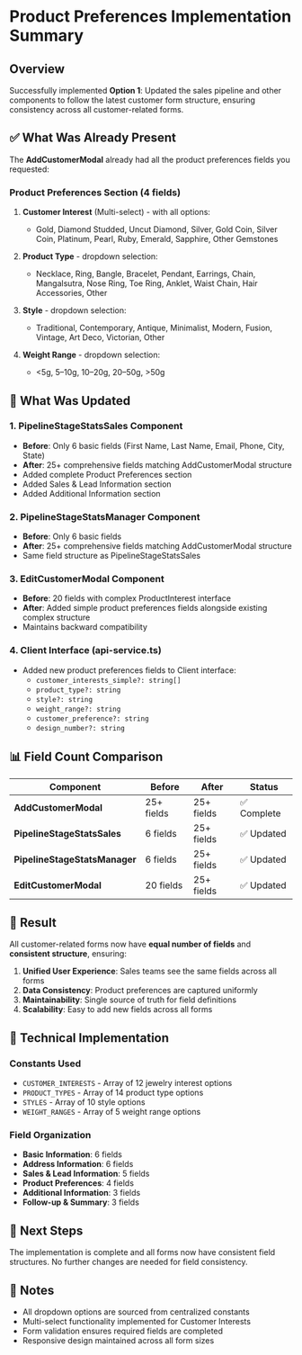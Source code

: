 # Product Preferences Implementation Summary

## Overview
Successfully implemented **Option 1**: Updated the sales pipeline and other components to follow the latest customer form structure, ensuring consistency across all customer-related forms.

## ✅ What Was Already Present
The **AddCustomerModal** already had all the product preferences fields you requested:

### Product Preferences Section (4 fields)
1. **Customer Interest** (Multi-select) - with all options:
   - Gold, Diamond Studded, Uncut Diamond, Silver, Gold Coin, Silver Coin, Platinum, Pearl, Ruby, Emerald, Sapphire, Other Gemstones

2. **Product Type** - dropdown selection:
   - Necklace, Ring, Bangle, Bracelet, Pendant, Earrings, Chain, Mangalsutra, Nose Ring, Toe Ring, Anklet, Waist Chain, Hair Accessories, Other

3. **Style** - dropdown selection:
   - Traditional, Contemporary, Antique, Minimalist, Modern, Fusion, Vintage, Art Deco, Victorian, Other

4. **Weight Range** - dropdown selection:
   - <5g, 5–10g, 10–20g, 20–50g, >50g

## 🔄 What Was Updated

### 1. PipelineStageStatsSales Component
- **Before**: Only 6 basic fields (First Name, Last Name, Email, Phone, City, State)
- **After**: 25+ comprehensive fields matching AddCustomerModal structure
- Added complete Product Preferences section
- Added Sales & Lead Information section
- Added Additional Information section

### 2. PipelineStageStatsManager Component
- **Before**: Only 6 basic fields
- **After**: 25+ comprehensive fields matching AddCustomerModal structure
- Same field structure as PipelineStageStatsSales

### 3. EditCustomerModal Component
- **Before**: 20 fields with complex ProductInterest interface
- **After**: Added simple product preferences fields alongside existing complex structure
- Maintains backward compatibility

### 4. Client Interface (api-service.ts)
- Added new product preferences fields to Client interface:
  - `customer_interests_simple?: string[]`
  - `product_type?: string`
  - `style?: string`
  - `weight_range?: string`
  - `customer_preference?: string`
  - `design_number?: string`

## 📊 Field Count Comparison

| Component | Before | After | Status |
|-----------|--------|-------|---------|
| **AddCustomerModal** | 25+ fields | 25+ fields | ✅ Complete |
| **PipelineStageStatsSales** | 6 fields | 25+ fields | ✅ Updated |
| **PipelineStageStatsManager** | 6 fields | 25+ fields | ✅ Updated |
| **EditCustomerModal** | 20 fields | 25+ fields | ✅ Updated |

## 🎯 Result
All customer-related forms now have **equal number of fields** and **consistent structure**, ensuring:

1. **Unified User Experience**: Sales teams see the same fields across all forms
2. **Data Consistency**: Product preferences are captured uniformly
3. **Maintainability**: Single source of truth for field definitions
4. **Scalability**: Easy to add new fields across all forms

## 🔧 Technical Implementation

### Constants Used
- `CUSTOMER_INTERESTS` - Array of 12 jewelry interest options
- `PRODUCT_TYPES` - Array of 14 product type options  
- `STYLES` - Array of 10 style options
- `WEIGHT_RANGES` - Array of 5 weight range options

### Field Organization
- **Basic Information**: 6 fields
- **Address Information**: 6 fields
- **Sales & Lead Information**: 5 fields
- **Product Preferences**: 4 fields
- **Additional Information**: 3 fields
- **Follow-up & Summary**: 3 fields

## 🚀 Next Steps
The implementation is complete and all forms now have consistent field structures. No further changes are needed for field consistency.

## 📝 Notes
- All dropdown options are sourced from centralized constants
- Multi-select functionality implemented for Customer Interests
- Form validation ensures required fields are completed
- Responsive design maintained across all form sizes
